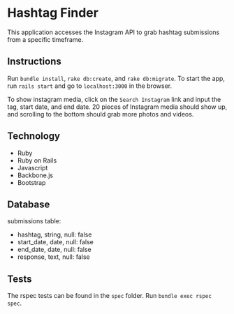 # Hashtag Finder

This application accesses the Instagram API to grab hashtag submissions from a
specific timeframe.

## Instructions

Run `bundle install`, `rake db:create`, and `rake db:migrate`. To start the app,
run `rails start` and go to `localhost:3000` in the browser.

To show instagram media, click on the `Search Instagram` link and input the tag,
start date, and end date. 20 pieces of Instagram media should show up, and
scrolling to the bottom should grab more photos and videos.

## Technology

* Ruby
* Ruby on Rails
* Javascript
* Backbone.js
* Bootstrap

## Database

submissions table:

* hashtag, string, null: false
* start_date, date, null: false
* end_date, date, null: false
* response, text, null: false

## Tests

The rspec tests can be found in the `spec` folder. Run `bundle exec rspec spec`.

